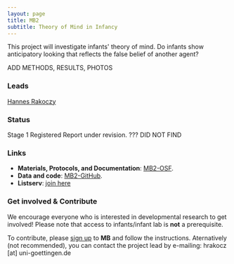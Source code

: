 ```yaml
---
layout: page
title: MB2
subtitle: Theory of Mind in Infancy
---
```


<!--
- add Contributors (header)

To-do:
- check status
- publications/news release?
- Short description of the study (justification, methods, results WITH images/plots)
  - model: https://manyprimates.github.io/pilot/
-->

<!-- Description (300-word?) intro + method + result -->
This project will investigate infants' theory of mind.
Do infants show anticipatory looking that reflects the false belief of another agent?

ADD METHODS, RESULTS, PHOTOS

### Leads

[Hannes Rakoczy](https://www.psych.uni-goettingen.de/en/development/team/rakoczy-hannes)

### Status

Stage 1 Registered Report under revision. ??? DID NOT FIND

### Links

* **Materials, Protocols, and Documentation**: [MB2-OSF](https://osf.io/jmuvd/).
* **Data and code**: [MB2-GitHub](https://github.com/manybabies/mb2-analysis).
* **Listserv**: [join here](https://mailman.stanford.edu/mailman/listinfo/manybabies2)

### Get involved & Contribute

We encourage everyone who is interested in developmental research to get involved! Please note that access to infants/infant lab is **not** a prerequisite.  

To contribute, please [sign up]({{site.baseurl}}/sign_up_log_in/) to **MB** and follow the instructions. Aternatively (not recommended), you can contact the project lead by e-mailing: hrakocz [at] uni-goettingen.de

<!--
### Publications

Check out the [preregistration](https://osf.io/jmuvd/).


**News release**: See also the news releases by
-->
